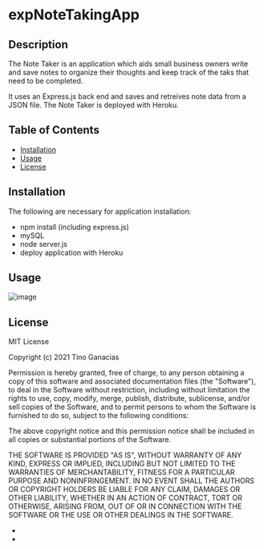# expNoteTakingApp

## Description

The Note Taker is an application which aids small business owners write and save notes to organize their thoughts and keep track of the taks that need to be completed.  

It uses an Express.js back end and saves and retreives note data from a JSON file.  The Note Taker is deployed with Heroku.

## Table of Contents

- [Installation](#installation)
- [Usage](#usage)
- [License](#license)

## Installation

The following are necessary for application installation:
  - npm install (including express.js)
  - mySQL
  - node server.js
  - deploy application with Heroku

## Usage

![image](https://user-images.githubusercontent.com/84544540/131069309-f6ba51e5-14c9-4c85-81c9-2b0a8cf35053.png)

## License

MIT License

Copyright (c) 2021 Tino Ganacias

Permission is hereby granted, free of charge, to any person obtaining a copy
of this software and associated documentation files (the "Software"), to deal
in the Software without restriction, including without limitation the rights
to use, copy, modify, merge, publish, distribute, sublicense, and/or sell
copies of the Software, and to permit persons to whom the Software is
furnished to do so, subject to the following conditions:

The above copyright notice and this permission notice shall be included in all
copies or substantial portions of the Software.

THE SOFTWARE IS PROVIDED "AS IS", WITHOUT WARRANTY OF ANY KIND, EXPRESS OR
IMPLIED, INCLUDING BUT NOT LIMITED TO THE WARRANTIES OF MERCHANTABILITY,
FITNESS FOR A PARTICULAR PURPOSE AND NONINFRINGEMENT. IN NO EVENT SHALL THE
AUTHORS OR COPYRIGHT HOLDERS BE LIABLE FOR ANY CLAIM, DAMAGES OR OTHER
LIABILITY, WHETHER IN AN ACTION OF CONTRACT, TORT OR OTHERWISE, ARISING FROM,
OUT OF OR IN CONNECTION WITH THE SOFTWARE OR THE USE OR OTHER DEALINGS IN THE
SOFTWARE.

- 
- 
